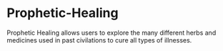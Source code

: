 # Prophetic-Healing

Prophetic Healing allows users to explore the many different herbs and medicines used in past civilations to cure all types of illnesses.
